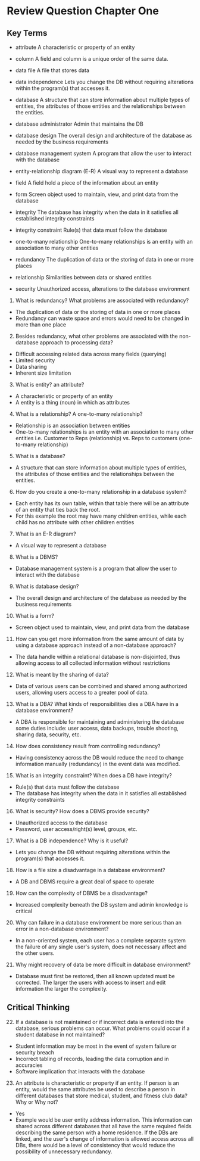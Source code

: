# Review Question Chapter One

## Key Terms
- attribute
A characteristic or property of an entity

- column
A field and column is a unique order of the same data.

- data file
A file that stores data

- data independence
Lets you change the DB without requiring alterations within the program(s) that accesses it.

- database
A structure that can store information about multiple types of entities, the attributes of those entities and the relationships between the entities.

- database administrator
Admin that maintains the DB

- database design
The overall design and architecture of the database as needed by the business requirements

- database management system
A program that allow the user to interact with the database

- entity-relationship diagram (E-R)
A visual way to represent a database

- field
A field hold a piece of the information about an entity

- form
Screen object used to maintain, view, and print data from the database

- integrity
The database has integrity when the data in it satisfies all established integrity constraints

- integrity constraint
Rule(s) that data must follow the database

- one-to-many relationship
One-to-many relationships is an entity with an association to many other entities

- redundancy
The duplication of data or the storing of data in one or more places

- relationship
Similarities between data or shared entities

- security
Unauthorized access, alterations to the database environment

1. What is redundancy? What problems are associated with redundancy?
- The duplication of data or the storing of data in one or more places
- Redundancy can waste space and errors would need to be changed in more than one place

2. Besides redundancy, what other problems are associated with the non-database approach to processing data?
- Difficult accessing related data across many fields (querying)
- Limited security
- Data sharing
- Inherent size limitation

3. What is entity? an attribute?
- A characteristic or property of an entity
- A entity is a thing (noun) in which as attributes

4. What is a relationship? A one-to-many relationship?
- Relationship is an association between entities
- One-to-many relationships is an entity with an association to many other entities
i.e. Customer to Reps (relationship) vs. Reps to customers (one-to-many relationship)

5. What is a database?
- A structure that can store information about multiple types of entities, the attributes of those entities and the relationships between the entities.

6. How do you create a one-to-many relationship in a database system?
- Each entity has its own table, within that table there will be an attribute of an entity that ties back the root.
- For this example the root may have many children entities, while each child has no attribute with other children entities

7. What is an E-R diagram?
- A visual way to represent a database

8. What is a DBMS?
- Database management system is a program that allow the user to interact with the database

9. What is database design?
- The overall design and architecture of the database as needed by the business requirements

10. What is a form?
- Screen object used to maintain, view, and print data from the database

11. How can you get more information from the same amount of data by using a database approach instead of a non-database approach?
- The data handle within a relational database is non-disjointed, thus allowing access to all collected information without restrictions

12. What is meant by the sharing of data?
- Data of various users can be combined and shared among authorized users, allowing users access to a greater pool of data.

13. What is a DBA? What kinds of responsibilities dies a DBA have in a database environment?
- A DBA is responsible for maintaining and administering the database some duties include: user access, data backups, trouble shooting, sharing data, security, etc.

14. How does consistency result from controlling redundancy?
- Having consistency across the DB would reduce the need to change information manually (redundancy) in the event data was modified.

15. What is an integrity constraint? When does a DB have integrity?
- Rule(s) that data must follow the database
- The database has integrity when the data in it satisfies all established integrity constraints

16. What is security? How does a DBMS provide security?
- Unauthorized access to the database
- Password, user access/right(s) level, groups, etc.

17. What is a DB independence? Why is it useful?
- Lets you change the DB without requiring alterations within the program(s) that accesses it.

18. How is a file size a disadvantage in a database environment?
- A DB and DBMS require a great deal of space to operate

19. How can the complexity of DBMS be a disadvantage?
- Increased complexity beneath the DB system and admin knowledge is critical

20. Why can failure in a database environment be more serious than an error in a non-database environment?
- In a non-oriented system, each user has a complete separate system the failure of any single user's system, does not necessary affect and the other users.

21. Why might recovery of data be more difficult in database environment?
- Database must first be restored, then all known updated must be corrected. The larger the users with access to insert and edit information the larger the complexity.

## Critical Thinking
22. If a database is not maintained or if incorrect data is entered into the database, serious problems can occur. What problems could occur if a
student database in not maintained?
- Student information may be most in the event of system failure or security breach
- Incorrect tabling of records, leading the data corruption and in accuracies
- Software implication that interacts with the database

23. An attribute is characteristic or property if an entity. If person is an entity, would the same attributes be used to describe a person in different databases that store medical, student, and fitness club data? Why or Why not?
- Yes
- Example would be user entity address information. This information can shared across different databases that all have the same required fields describing the same person with a home residence. If the DBs are linked, and the user's change of information is allowed access across all DBs, there would be a level of consistency that would reduce the possibility of unnecessary redundancy.
